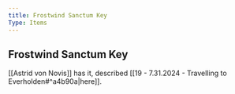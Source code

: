 ```yaml
---
title: Frostwind Sanctum Key
Type: Items
---
```

## Frostwind Sanctum Key

[[Astrid von Novis]] has it, described [[19 - 7.31.2024 - Travelling to Everholden#^a4b90a|here]]. 